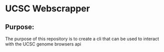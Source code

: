 # UCSC Webscrapper

## Purpose:

The purpose of this repository is to create a cli that can be used to interact with the UCSC genome browsers api
